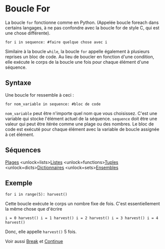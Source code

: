 # Boucle For
La boucle `for` fonctionne comme en Python. (Appelée boucle foreach dans certains langages, à ne pas confondre avec la boucle for de style C, qui est une chose différente).

`for i in sequence:
	#faire quelque chose avec i`

Similaire à la boucle `while`, la boucle `for` appelle également à plusieurs reprises un bloc de code. Au lieu de boucler en fonction d'une condition, elle exécute le corps de la boucle une fois pour chaque élément d'une séquence.

## Syntaxe
Une boucle for ressemble à ceci :

`for nom_variable in sequence:
	#bloc de code`

`nom_variable` peut être n'importe quel nom que vous choisissez. C'est une variable qui stocke l'élément actuel de la séquence. `sequence` doit être une valeur qui peut être itérée comme une plage ou des nombres. Le bloc de code est exécuté pour chaque élément avec la variable de boucle assignée à cet élément.

## Séquences
[Plages](functions/range)      <unlock=lists>[Listes](docs/scripting/lists.md)      </unlock><unlock=functions>[Tuples](docs/scripting/tuples.md)      </unlock><unlock=dicts>[Dictionnaires](docs/scripting/dicts.md)      </unlock><unlock=sets>[Ensembles](docs/scripting/sets.md)</unlock>

## Exemple
`for i in range(5):
    harvest()`

Cette boucle exécute le corps un nombre fixe de fois. C'est essentiellement la même chose que d'écrire

`i = 0
harvest()
i = 1
harvest()
i = 2
harvest()
i = 3
harvest()
i = 4
harvest()`

Donc, elle appelle `harvest()` 5 fois.

Voir aussi [Break](docs/scripting/break.md) et [Continue](docs/scripting/continue.md)